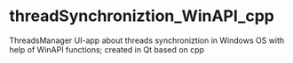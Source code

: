 # threadSynchroniztion_WinAPI_cpp

ThreadsManager UI-app about threads synchroniztion in Windows OS with help of WinAPI functions; created in Qt based on cpp
